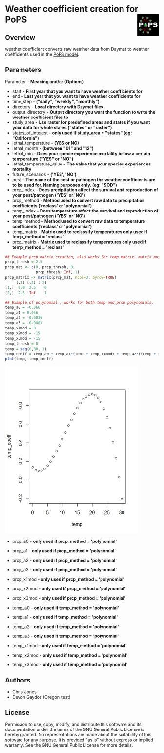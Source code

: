 # Weather coefficient creation for PoPS <img src="www/PoPS_Logo.png" align="right" width="14%" />

## Overview
weather coefficient converts raw weather data from Daymet to weather coefficients used in the [PoPS model](https://github.com/ncsu-landscape-dynamics/PoPS).

## Parameters
Parameter - **Meaning and/or (Options)**
* start - **First year that you want to have weather coefficients for**
* end - **Last year that you want to have weather coefficients for**
* time_step - **("daily", "weekly", "monthly")**
* directory - **Local directory with Daymet files**
* output_directory - **Output directory you want the function to write the weather coefficient files to**
* study_area - **Use raster for predefined areas and states if you want your data for whole states ("states" or "raster")**
* states_of_interest - **only used if study_area = "states" (eg: "California")**
* lethal_temperature - **(YES or NO)**
* lethal_month - **(between "01" and "12")**
* lethal_min - **Does your specie experience mortality below a certain temperature ("YES" or "NO")**
* lethal_temperature_value - **The value that your species experiences mortality**
* future_scenarios - **('YES', 'NO')**
* pest - **The name of the pest or pathogen the weather coefficients are to be used for. Naming purposes only. (eg: "SOD")**
* prcp_index - **Does precipitation affect the survival and reproduction of your pest/pathogen ('YES' or 'NO')**
* prcp_method - **Method used to convert raw data to precipitation coefficients ('reclass' or 'polynomial')**
* temp_index - **Does temperature affect the survival and reproduction of your pest/pathogen ('YES' or 'NO')**
* temp_method - **Method used to convert raw data to temperature coefficients ('reclass' or 'polynomial')**
* temp_matrix - **Matrix used to reclassify temperatures only used if temp_method = 'reclass'**
* prcp_matrix - **Matrix used to reclassify temperatures only used if temp_method = 'reclass'**

```R
## Example prcp_matrix creation, also works for temp_matrix. matrix must to nx3 col1 = from, col2 = to, col3 = reclass value
prcp_thresh = 2.5
prcp_mat <- c(0, prcp_thresh, 0,  
              prcp_thresh, Inf, 1)
prcp_matrix <- matrix(prcp_mat, ncol=3, byrow=TRUE)
     [,1] [,2] [,3]
[1,]  0.0  2.5    0
[2,]  2.5  Inf    1
```
```R
## Example of polynomial , works for both temp and prcp polynomials. 
temp_a0 = -0.066
temp_a1 = 0.056
temp_a2 = -0.0036
temp_a3 = -0.0003
temp_x1mod = 0
temp_x2mod = -15
temp_x3mod = -15
temp_thresh = 0
temp = seq(0,30, 1)
temp_coeff = temp_a0 + temp_a1*(temp + temp_x1mod) + temp_a2*((temp + temp_x2mod)^2) + temp_a3*((temp + temp_x3mod)^3)
plot(temp, temp_coeff)
```
![picture](https://github.com/ncsu-landscape-dynamics/weather-coefficient/blob/Release/temp_coeff_plot_example.jpeg)

* prcp_a0 - **only used if prcp_method = 'polynomial'**
* prcp_a1 - **only used if prcp_method = 'polynomial'**
* prcp_a2 - **only used if prcp_method = 'polynomial'**
* prcp_a3 - **only used if prcp_method = 'polynomial'**
* prcp_x1mod - **only used if prcp_method = 'polynomial'**
* prcp_x2mod - **only used if prcp_method = 'polynomial'**
* prcp_x3mod - **only used if prcp_method = 'polynomial'**


* temp_a0 - **only used if temp_method = 'polynomial'**
* temp_a1 - **only used if temp_method = 'polynomial'**
* temp_a2 - **only used if temp_method = 'polynomial'**
* temp_a3 - **only used if temp_method = 'polynomial'**
* temp_x1mod - **only used if temp_method = 'polynomial'**
* temp_x2mod - **only used if temp_method = 'polynomial'**
* temp_x3mod - **only used if temp_method = 'polynomial'**

## Authors

* Chris Jones
* Devon Gaydos (Oregon_test)

## License

Permission to use, copy, modify, and distribute this software and its documentation under the terms of the GNU General Public License is hereby granted. No representations are made about the suitability of this software for any purpose. It is provided "as is" without express or implied warranty. See the GNU General Public License for more details.
